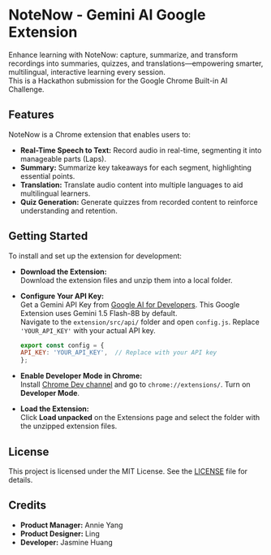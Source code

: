 # NoteNow - Gemini AI Google Extension

Enhance learning with NoteNow: capture, summarize, and transform recordings into summaries, quizzes, and translations—empowering smarter, multilingual, interactive learning every session.  
This is a Hackathon submission for the Google Chrome Built-in AI Challenge.

## Features

NoteNow is a Chrome extension that enables users to:

- **Real-Time Speech to Text:** Record audio in real-time, segmenting it into manageable parts (Laps).
- **Summary:** Summarize key takeaways for each segment, highlighting essential points.
- **Translation:** Translate audio content into multiple languages to aid multilingual learners.
- **Quiz Generation:** Generate quizzes from recorded content to reinforce understanding and retention.

## Getting Started

To install and set up the extension for development:

- **Download the Extension:**  
  Download the extension files and unzip them into a local folder.

- **Configure Your API Key:**  
  Get a Gemini API Key from [Google AI for Developers](https://ai.google.dev/). This Google Extension uses Gemini 1.5 Flash-8B by default.  
  Navigate to the `extension/src/api/` folder and open `config.js`. Replace `'YOUR_API_KEY'` with your actual API key.

     ```js
   export const config = {
     API_KEY: 'YOUR_API_KEY',  // Replace with your API key
   };
   ```

- **Enable Developer Mode in Chrome:**  
  Install [Chrome Dev channel](https://www.google.com/chrome/dev/) and go to `chrome://extensions/`. Turn on **Developer Mode**.

- **Load the Extension:**  
  Click **Load unpacked** on the Extensions page and select the folder with the unzipped extension files.

## License

This project is licensed under the MIT License. See the [LICENSE](LICENSE) file for details.

## Credits

- **Product Manager:** Annie Yang  
- **Product Designer:** Ling  
- **Developer:** Jasmine Huang
